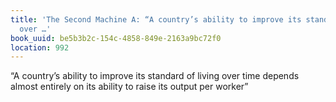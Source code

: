 ```yaml
---
title: 'The Second Machine A: “A country’s ability to improve its standard of living
  over …'
book_uuid: be5b3b2c-154c-4858-849e-2163a9bc72f0
location: 992
---
```


“A country’s ability to improve its standard of living over time depends
almost entirely on its ability to raise its output per worker”